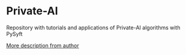 # Private-AI
Repository with tutorials and applications of Private-AI algorithms with PySyft

[More description from author](https://towardsdatascience.com/private-ai-federated-learning-with-pysyft-and-pytorch-954a9e4a4d4e)
